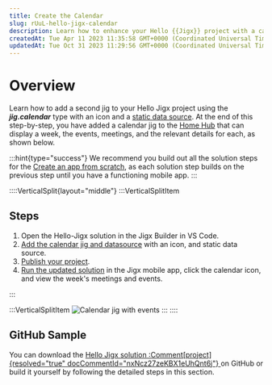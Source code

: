 ```yaml
---
title: Create the Calendar
slug: rUuL-hello-jigx-calendar
description: Learn how to enhance your Hello {{Jigx}} project with a calendar jig featuring an icon and static data source using the ***jig.calendar*** type. Follow our step-by-step guide to add the jig, publish your project, and view the calendar with events on the {
createdAt: Tue Apr 11 2023 11:35:58 GMT+0000 (Coordinated Universal Time)
updatedAt: Tue Oct 31 2023 11:29:56 GMT+0000 (Coordinated Universal Time)
---
```


# Overview

Learn how to add a second jig to your Hello Jigx project using the ***jig.calendar*** type with an icon and a [static data source](). At the end of this step-by-step, you have added a calendar jig to the [Home Hub](<./../../Building Apps with Jigx/UI/Home Hub.md>) that can display a week, the events, meetings, and the relevant details for each, as shown below.&#x20;

:::hint{type="success"}
We recommend you build out all the solution steps for the [Create an app from scratch](docId:8SeLgEopqiL70vPoV72WY), as each solution step builds on the previous step until you have a functioning mobile app.&#x20;
:::

::::VerticalSplit{layout="middle"}
:::VerticalSplitItem
## Steps

1. Open the Hello-Jigx solution in the
   &#x20;Jigx Builder in VS Code.
2. [Add the calendar jig and datasource](<./Create the Calendar/Add the calendar jig and datasource.md>) with an icon, and static data source.
3. &#x20;[Publish your project](<./Create Data - Form _ List/Publish your project.md>).
4. &#x20;[Run the updated solution](<./Create the Calendar/Run the updated solution.md>) in the Jigx mobile app, click the calendar icon, and view the week's meetings and events.



:::

:::VerticalSplitItem
![Calendar jig with events](https://archbee-image-uploads.s3.amazonaws.com/x7vdIDH6-ScTprfmi2XXX/R9CqeoKT2Hkxo48LCWW0A_calendarlight.PNG "Calendar jig with events")
:::
::::

## GitHub Sample

You can download the <a href="https://github.com/jigx-com/jigx-samples/tree/main/quickstart/hello-jigx-solution" target="_blank">Hello Jigx solution :Comment[project]{resolved="true" docCommentId="nxNcz27zeKBX1eUhQnt6j"} </a>on GitHub or build it yourself by following the detailed steps in this section.


